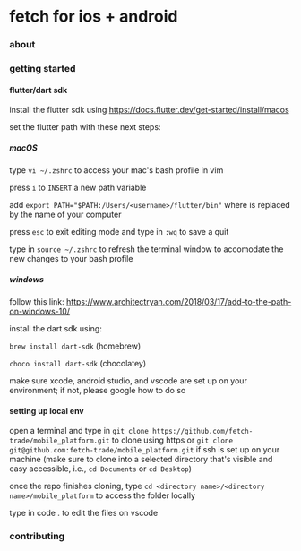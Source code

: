 # fetch for ios + android

### about


### getting started

#### flutter/dart sdk

install the flutter sdk using https://docs.flutter.dev/get-started/install/macos

set the flutter path with these next steps:

##### macOS

type `vi ~/.zshrc` to access your mac's bash profile in vim

press `i` to `INSERT` a new path variable

add `export PATH="$PATH:/Users/<username>/flutter/bin"` where <username> is replaced by the name of your computer

press `esc` to exit editing mode and type in `:wq` to save a quit

type in `source ~/.zshrc` to refresh the terminal window to accomodate the new changes to your bash profile  

##### windows

follow this link: https://www.architectryan.com/2018/03/17/add-to-the-path-on-windows-10/ 

install the dart sdk using:

`brew install dart-sdk`	(homebrew)

`choco install dart-sdk` (chocolatey)

make sure xcode, android studio, and vscode are set up on your environment; if not, please google how to do so


#### setting up local env

open a terminal and type in `git clone https://github.com/fetch-trade/mobile_platform.git` to clone using https or `git clone git@github.com:fetch-trade/mobile_platform.git` if ssh is set up on your machine (make sure to clone into a selected directory that's visible and easy accessible, i.e., `cd Documents` or `cd Desktop`)

once the repo finishes cloning, type `cd <directory name>/<directory name>/mobile_platform` to access the folder locally

type in code . to edit the files on vscode

### contributing
